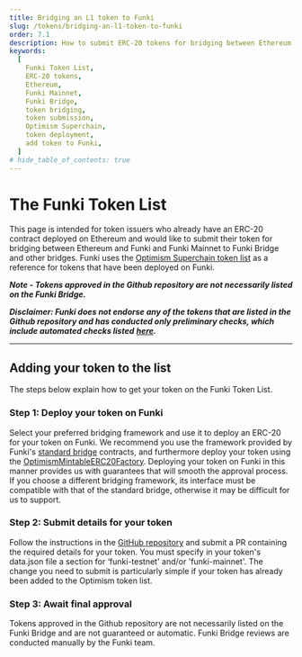 ```yaml
---
title: Bridging an L1 token to Funki
slug: /tokens/bridging-an-l1-token-to-funki
order: 7.1
description: How to submit ERC-20 tokens for bridging between Ethereum and Funki as a token issuer.
keywords:
  [
    Funki Token List,
    ERC-20 tokens,
    Ethereum,
    Funki Mainnet,
    Funki Bridge,
    token bridging,
    token submission,
    Optimism Superchain,
    token deployment,
    add token to Funki,
  ]
# hide_table_of_contents: true
---
```


# The Funki Token List

This page is intended for token issuers who already have an ERC-20 contract deployed on Ethereum and would like to submit their token for bridging between Ethereum and Funki and Funki Mainnet to Funki Bridge and other bridges. Funki uses the [Optimism Superchain token list](https://github.com/ethereum-optimism/ethereum-optimism.github.io) as a reference for tokens that have been deployed on Funki.

**_Note - Tokens approved in the Github repository are not necessarily listed on the Funki Bridge._**

**_Disclaimer: Funki does not endorse any of the tokens that are listed in the Github repository and has conducted only preliminary checks, which include automated checks listed_** [**_here_**](https://github.com/ethereum-optimism/ethereum-optimism.github.io)**_._**

---

## Adding your token to the list

The steps below explain how to get your token on the Funki Token List.

### Step 1: Deploy your token on Funki

Select your preferred bridging framework and use it to deploy an ERC-20 for your token on Funki. We recommend you use the framework provided by Funki's [standard bridge](https://github.com/ethereum-optimism/specs/blob/main/specs/protocol/bridges.md) contracts, and furthermore deploy your token using the [OptimismMintableERC20Factory](https://docs.funkichain.com/docs/funki-contracts#funki-l2). Deploying your token on Funki in this manner provides us with guarantees that will smooth the approval process. If you choose a different bridging framework, its interface must be compatible with that of the standard bridge, otherwise it may be difficult for us to support.

### Step 2: Submit details for your token

Follow the instructions in the [GitHub repository](https://github.com/ethereum-optimism/ethereum-optimism.github.io) and submit a PR containing the required details for your token. You must specify in your token's data.json file a section for ‘funki-testnet' and/or 'funki-mainnet'. The change you need to submit is particularly simple if your token has already been added to the Optimism token list.

### Step 3: Await final approval

Tokens approved in the Github repository are not necessarily listed on the Funki Bridge and are not guaranteed or automatic. Funki Bridge reviews are conducted manually by the Funki team.
 <!-- For more information, please visit our [Discord](https://funki.org/discord). -->
